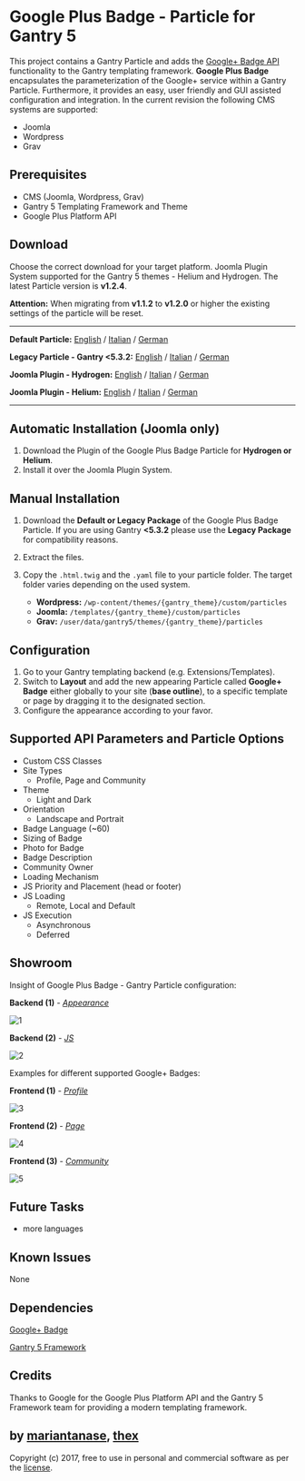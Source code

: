 # Google Plus Badge - Particle for Gantry 5
This project contains a Gantry Particle and adds the [Google+ Badge API](https://developers.google.com/+/web/badge/) functionality to the Gantry templating framework. **Google Plus Badge** encapsulates the parameterization of the Google+ service within a Gantry Particle. Furthermore, it provides an easy, user friendly and GUI assisted configuration and integration. In the current revision the following CMS systems are supported:
* Joomla
* Wordpress
* Grav

## Prerequisites
* CMS (Joomla, Wordpress, Grav)
* Gantry 5 Templating Framework and Theme
* Google Plus Platform API

## Download
Choose the correct download for your target platform. Joomla Plugin System supported for the Gantry 5 themes - Helium and Hydrogen. The latest Particle version is **v1.2.4**.

**Attention:** When migrating from **v1.1.2** to **v1.2.0** or higher the existing settings of the particle will be reset.
___
**Default Particle:**
[English](https://github.com/thexmanxyz/Google-Plus-Badge-Gantry/releases/download/v1.2.4/gpb.particle.only.EN.v1.2.4.zip) / [Italian](https://github.com/thexmanxyz/Google-Plus-Badge-Gantry/releases/download/v1.2.4/gpb.particle.only.IT.v1.2.4.zip) / [German](https://github.com/thexmanxyz/Google-Plus-Badge-Gantry/releases/download/v1.2.4/gpb.particle.only.DE.v1.2.4.zip)

**Legacy Particle - Gantry <5.3.2:**
[English](https://github.com/thexmanxyz/Google-Plus-Badge-Gantry/releases/download/v1.2.4/gpb.particle.only.legacy.EN.v1.2.4.zip) / [Italian](https://github.com/thexmanxyz/Google-Plus-Badge-Gantry/releases/download/v1.2.4/gpb.particle.only.legacy.IT.v1.2.4.zip) / [German](https://github.com/thexmanxyz/Google-Plus-Badge-Gantry/releases/download/v1.2.4/gpb.particle.only.legacy.DE.v1.2.4.zip)

**Joomla Plugin - Hydrogen:**
[English](https://github.com/thexmanxyz/Google-Plus-Badge-Gantry/releases/download/v1.2.4/gpb.j3.hydrogen.EN.v1.2.4.zip) / [Italian](https://github.com/thexmanxyz/Google-Plus-Badge-Gantry/releases/download/v1.2.4/gpb.j3.hydrogen.IT.v1.2.4.zip) / [German](https://github.com/thexmanxyz/Google-Plus-Badge-Gantry/releases/download/v1.2.4/gpb.j3.hydrogen.DE.v1.2.4.zip)

**Joomla Plugin - Helium:**
[English](https://github.com/thexmanxyz/Google-Plus-Badge-Gantry/releases/download/v1.2.4/gpb.j3.helium.EN.v1.2.4.zip) / [Italian](https://github.com/thexmanxyz/Google-Plus-Badge-Gantry/releases/download/v1.2.4/gpb.j3.helium.IT.v1.2.4.zip) / [German](https://github.com/thexmanxyz/Google-Plus-Badge-Gantry/releases/download/v1.2.4/gpb.j3.helium.DE.v1.2.4.zip)
___

## Automatic Installation (Joomla only)
1. Download the Plugin of the Google Plus Badge Particle for **Hydrogen or Helium**.
2. Install it over the Joomla Plugin System.

## Manual Installation
1. Download the **Default or Legacy Package** of the Google Plus Badge Particle. If you are using Gantry **<5.3.2** please use the **Legacy Package** for compatibility reasons.
2. Extract the files.
3. Copy the `.html.twig` and the `.yaml` file to your particle folder. The target folder varies depending on the used system.
   
   * **Wordpress:** `/wp-content/themes/{gantry_theme}/custom/particles`
   * **Joomla:** `/templates/{gantry_theme}/custom/particles`
   * **Grav:** `/user/data/gantry5/themes/{gantry_theme}/particles`
   
## Configuration
 1. Go to your Gantry templating backend (e.g. Extensions/Templates).
 2. Switch to **Layout** and add the new appearing Particle called **Google+ Badge** either globally to your site (**base outline**), to a specific template or page by dragging it to the designated section.
 3. Configure the appearance according to your favor.
 
## Supported API Parameters and Particle Options
* Custom CSS Classes
* Site Types
  * Profile, Page and Community
* Theme
  * Light and Dark
* Orientation
  * Landscape and Portrait
* Badge Language (~60)
* Sizing of Badge
* Photo for Badge
* Badge Description
* Community Owner
* Loading Mechanism
* JS Priority and Placement (head or footer)
* JS Loading
  * Remote, Local and Default
* JS Execution
  * Asynchronous
  * Deferred

## Showroom
Insight of Google Plus Badge - Gantry Particle configuration:

**Backend (1)** - *[Appearance](/screenshots/backend_appearance.png)*

![1](/screenshots/backend_appearance.png)

**Backend (2)** - *[JS](/screenshots/backend_js.png)*

![2](/screenshots/backend_js.png)

Examples for different supported Google+ Badges:

**Frontend (1)** - *[Profile](/screenshots/frontend_profile.png)*

![3](/screenshots/frontend_profile.png)

**Frontend (2)** - *[Page](/screenshots/frontend_page.png)*

![4](/screenshots/frontend_page.png)

**Frontend (3)** - *[Community](/screenshots/frontend_community.png)*

![5](/screenshots/frontend_community.png)

## Future Tasks
* more languages

## Known Issues
None

## Dependencies
[Google+ Badge](https://developers.google.com/+/web/badge/)

[Gantry 5 Framework](http://gantry.org/)

## Credits
Thanks to Google for the Google Plus Platform API and the Gantry 5 Framework team for providing a modern templating framework.

## by [mariantanase](https://github.com/mariantanase), [thex](https://github.com/thexmanxyz)
Copyright (c) 2017, free to use in personal and commercial software as per the [license](/LICENSE.md).
